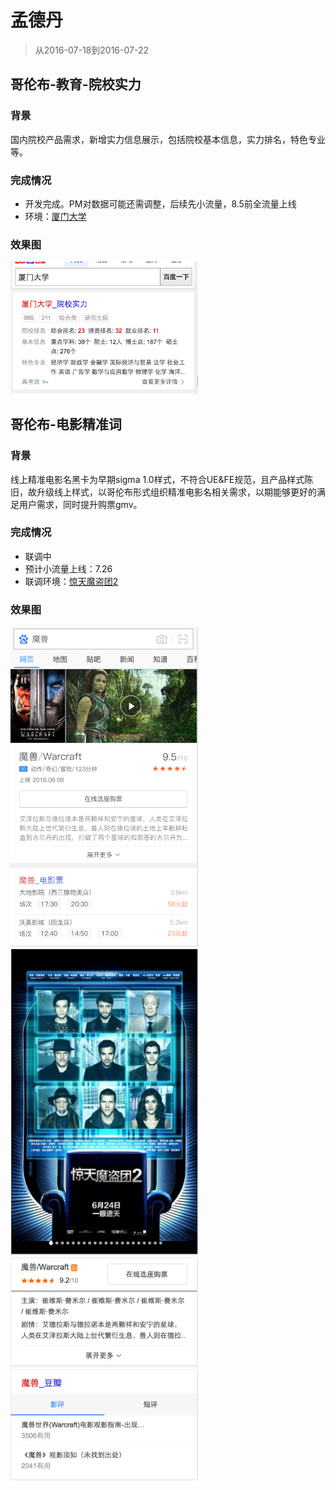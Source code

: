 # 孟德丹
> 从2016-07-18到2016-07-22

## 哥伦布-教育-院校实力

### 背景

国内院校产品需求，新增实力信息展示，包括院校基本信息，实力排名，特色专业等。

### 完成情况

* 开发完成。PM对数据可能还需调整，后续先小流量，8.5前全流量上线
* 环境：<a href='https://wwwhttps.baidu.com/s?dev=1&dev_workspace=platform&dev_module=aladdin-wise&dev_tpl=college_strength&dev_path=searchaladdin&dev_tpltype=default&tn=iphone&sid=99999_102157&dev_online=1&wd=%E5%8E%A6%E9%97%A8%E5%A4%A7%E5%AD%A6&word=%E5%8E%A6%E9%97%A8%E5%A4%A7%E5%AD%A6'>厦门大学</a>

### 效果图

<img src="img/mengdedan/m5.png" width='300px'>

## 哥伦布-电影精准词

### 背景

线上精准电影名黑卡为早期sigma 1.0样式，不符合UE&FE规范，且产品样式陈旧，故升级线上样式，以哥伦布形式组织精准电影名相关需求，以期能够更好的满足用户需求，同时提升购票gmv。

### 完成情况

* 联调中
* 预计小流量上线：7.26
* 联调环境：<a href='http://cp01-bihao.epc.baidu.com:8003/s?word=%E6%83%8A%E5%A4%A9%E9%AD%94%E7%9B%97%E5%9B%A22'>惊天魔盗团2</a>

### 效果图

<img src="img/mengdedan/m1.png" width='300px'>
<img src="img/mengdedan/m2.png" width='300px'>
<img src="img/mengdedan/m3.png" width='300px'>
<img src="img/mengdedan/m4.png" width='300px'>
